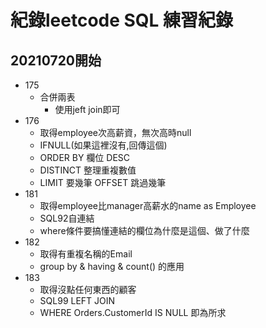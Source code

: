 # 紀錄leetcode SQL 練習紀錄
## 20210720開始
* 175
    * 合併兩表
        * 使用jeft join即可
* 176
    * 取得employee次高薪資，無次高時null
    * IFNULL(如果這裡沒有,回傳這個)
    * ORDER BY 欄位 DESC
    * DISTINCT 整理重複數值
    * LIMIT 要幾筆 OFFSET 跳過幾筆
* 181
    * 取得employee比manager高薪水的name as Employee
    * SQL92自連結
    * where條件要搞懂連結的欄位為什麼是這個、做了什麼
* 182
    * 取得有重複名稱的Email
    * group by & having & count() 的應用
* 183 
    * 取得沒點任何東西的顧客
    * SQL99 LEFT JOIN 
    * WHERE Orders.CustomerId IS NULL 即為所求